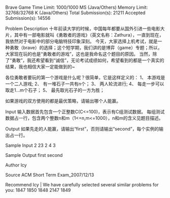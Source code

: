 Brave Game
Time Limit: 1000/1000 MS (Java/Others)    Memory Limit: 32768/32768 K (Java/Others)
Total Submission(s): 21211    Accepted Submission(s): 14556


Problem Description
十年前读大学的时候，中国每年都要从国外引进一些电影大片，其中有一部电影就叫《勇敢者的游戏》（英文名称：Zathura），一直到现在，我依然对于电影中的部分电脑特技印象深刻。
今天，大家选择上机考试，就是一种勇敢（brave）的选择；这个短学期，我们讲的是博弈（game）专题；所以，大家现在玩的也是“勇敢者的游戏”，这也是我命名这个题目的原因。
当然，除了“勇敢”，我还希望看到“诚信”，无论考试成绩如何，希望看到的都是一个真实的结果，我也相信大家一定能做到的~

各位勇敢者要玩的第一个游戏是什么呢？很简单，它是这样定义的：
1、  本游戏是一个二人游戏;
2、  有一堆石子一共有n个；
3、  两人轮流进行;
4、  每走一步可以取走1…m个石子；
5、  最先取光石子的一方为胜；

如果游戏的双方使用的都是最优策略，请输出哪个人能赢。
 

Input
输入数据首先包含一个正整数C(C<=100)，表示有C组测试数据。
每组测试数据占一行，包含两个整数n和m（1<=n,m<=1000），n和m的含义见题目描述。
 

Output
如果先走的人能赢，请输出“first”，否则请输出“second”，每个实例的输出占一行。
 

Sample Input
2
23 2
4 3
 

Sample Output
first
second
 

Author
lcy
 

Source
ACM Short Term Exam_2007/12/13
 

Recommend
lcy   |   We have carefully selected several similar problems for you:  1847 1850 1848 2147 1849 